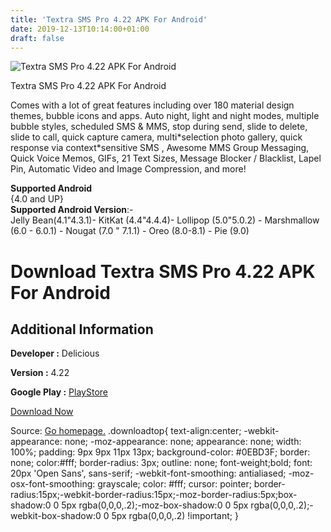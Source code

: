 ```yaml
---
title: 'Textra SMS Pro 4.22 APK For Android'
date: 2019-12-13T10:14:00+01:00
draft: false
---
```


![Textra SMS Pro 4.22 APK For Android](https://i0.wp.com/apkhome.net/wp-content/uploads/2019/11/Textra-SMS-Pro-4.22.png "Textra SMS Pro 4.22 APK For Android")

  

Textra SMS Pro 4.22 APK For Android

Comes with a lot of great features including over 180 material design themes, bubble icons and apps. Auto night, light and night modes, multiple bubble styles, scheduled SMS & MMS, stop during send, slide to delete, slide to call, quick capture camera, multi\*selection photo gallery, quick response via context\*sensitive SMS , Awesome MMS Group Messaging, Quick Voice Memos, GIFs, 21 Text Sizes, Message Blocker / Blacklist, Lapel Pin, Automatic Video and Image Compression, and more!

**Supported Android**  
{4.0 and UP}  
**Supported Android Version**:-  
Jelly Bean(4.1"4.3.1)- KitKat (4.4"4.4.4)- Lollipop (5.0"5.0.2) - Marshmallow (6.0 - 6.0.1) - Nougat (7.0 " 7.1.1) - Oreo (8.0-8.1) - Pie (9.0)

Download Textra SMS Pro 4.22 APK For Android
============================================

Additional Information
----------------------

**Developer :** Delicious

**Version :** 4.22

**Google Play :** [PlayStore](https://play.google.com/store/apps/details?id=com.textra)

  

[Download Now](https://store4app.co/post/textra-sms-pro-4-22-apk-for-android_1574866045)

  
Source: [Go homepage.](https://store4app.co/post/textra-sms-pro-4-22-apk-for-android_1574866045) .downloadtop{ text-align:center; -webkit-appearance: none; -moz-appearance: none; appearance: none; width: 100%; padding: 9px 9px 11px 13px; background-color: #0EBD3F; border: none; color:#fff; border-radius: 3px; outline: none; font-weight;bold; font: 20px 'Open Sans', sans-serif; -webkit-font-smoothing: antialiased; -moz-osx-font-smoothing: grayscale; color: #fff; cursor: pointer; border-radius:15px;-webkit-border-radius:15px;-moz-border-radius:5px;box-shadow:0 0 5px rgba(0,0,0,.2);-moz-box-shadow:0 0 5px rgba(0,0,0,.2);-webkit-box-shadow:0 0 5px rgba(0,0,0,.2) !important; }
